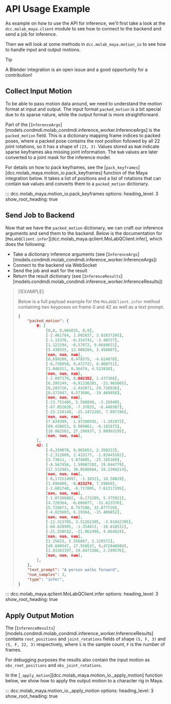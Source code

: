 # API Usage Example

As example on how to use the API for inference, we'll first take a look at the `dcc.molab_maya.client` module to see how to connect to the backend and send a job for inference.

Then we will look at some methods in `dcc.molab_maya.motion_io` to see how to handle input and output motions.

> [!TIP]
> A Blender integration is an open issue and a good opportunity for a contribution!

## Collect Input Motion

To be able to pass motion data around, we need to understand the motion format at input and output. The input format `packed_motion` is a bit special due to its sparse nature, while the output format is more straightforward.

Part of the [`InferenceArgs`][models.condmdi.molab_condmdi.inference_worker.InferenceArgs] is the `packed_motion` field. This is a dictionary mapping frame indices to packed poses, where a packed pose contains the root position followed by all 22 joint rotations, so it has a shape of `(23, 3)`.
Values stored as `NaN` indicate sparse keyframes aka missing joint information.
The `NaN` values are later converted to a joint mask for the inference model.

For details on how to pack keyframes, see the [`pack_keyframes`][dcc.molab_maya.motion_io.pack_keyframes] function of the Maya integration below.
It takes a list of positions and a list of rotations that can contain `NaN` values and converts them to a `packed_motion` dictionary.

::: dcc.molab_maya.motion_io.pack_keyframes
    options:
      heading_level: 3
      show_root_heading: true

## Send Job to Backend

Now that we have the `packed_motion` dictionary, we can craft our inference arguments and send them to the backend.
Below is the documentation for [`MoLabQClient.infer`][dcc.molab_maya.qclient.MoLabQClient.infer], which does the following:

- Take a dictionary inference arguments (see [`InferenceArgs`][models.condmdi.molab_condmdi.inference_worker.InferenceArgs])
- Connect to the backend via WebSocket
- Send the job and wait for the result
- Return the result dictionary (see [`InferenceResults`][models.condmdi.molab_condmdi.inference_worker.InferenceResults])

> [!EXAMPLE]
>
> Below is a full payload example for the `MoLabQClient.infer` method containing two keyposes on frame 0 and 42 as well as a text prompt.
>
> ```json
> {
>     "packed_motion": {
>         0: [
>             [0.0, 0.966035, 0.0],
>             [-2.461784, 1.602837, 3.02837205],
>             [-1.15376, -0.314741, -3.40727],
>             [1.123194, -0.57072, 9.6684651],
>             [5.430555, 12.008284, 3.450807],
>             [nan, nan, nan],
>             [0.699208, 0.478575, -4.624878],
>             [-0.736858, 0.472722, 8.868751],
>             [1.046311, 0.36474, 4.513838],
>             [nan, nan, nan],
>             [-2.097379, 0.002352, 1.437366],
>             [6.395149, -0.91336201, -23.965065],
>             [0.203726, -2.443971, 29.728936],
>             [0.572847, 0.573686, -19.469958],
>             [nan, nan, nan],
>             [-13.751465, 5.598898, -3.18948],
>             [-67.052628, -7.37833, -6.440387],
>             [-23.210149, -25.2472202, 7.097196],
>             [nan, nan, nan],
>             [7.634399, -1.97200502, -1.282972],
>             [69.428653, 6.069861, -6.181875],
>             [10.862561, 27.296937, 3.88993195],
>             [nan, nan, nan],
>         ],
>         42: [
>             [-0.339078, 0.965653, 2.350223],
>             [-2.312009, 2.433177, -1.82445502],
>             [3.73811, -1.674805, -25.165169],
>             [-8.567456, 1.59987202, 19.844779],
>             [17.532981, 30.0588684, 19.2560214],
>             [nan, nan, nan],
>             [-0.172514997, -1.10521, 10.58829],
>             [1.696808, -0.023274, 7.59669],
>             [-2.601748, -8.717805, 7.61317205],
>             [nan, nan, nan],
>             [-1.07286802, -0.173289, 5.375921],
>             [4.720364, -0.666077, -21.613376],
>             [5.729873, 8.757588, 32.877729],
>             [-4.825603, 6.19364, -15.489852],
>             [nan, nan, nan],
>             [-12.313785, 3.51262305, -3.91042395],
>             [-60.028995, -1.354013, -10.010531],
>             [-21.320532, -21.962499, 4.864524],
>             [nan, nan, nan],
>             [1.25623, 5.556887, 2.128571],
>             [49.840547, 17.558537, 0.472948984],
>             [1.83383397, 29.8473266, 2.299576],
>             [nan, nan, nan],
>         ],
>     },
>     "text_prompt": "A person walks forward",
>     "num_samples": 3,
>     "type": "infer",
> }
> ```

::: dcc.molab_maya.qclient.MoLabQClient.infer
    options:
      heading_level: 3
      show_root_heading: true

## Apply Output Motion

The [`InferenceResults`][models.condmdi.molab_condmdi.inference_worker.InferenceResults] contains `root_positions` and `joint_rotations` fields of shape `(S, F, 3)` and `(S, F, 22, 3)` respectively, where `S` is the sample count, `F` is the number of frames.

For debugging purposes the results also contain the input motion as `obs_root_positions` and `obs_joint_rotations`.

In the [`_apply_motion`][dcc.molab_maya.motion_io._apply_motion] function below, we show how to apply the output motion to a character rig in Maya.

::: dcc.molab_maya.motion_io._apply_motion
    options:
      heading_level: 3
      show_root_heading: true
